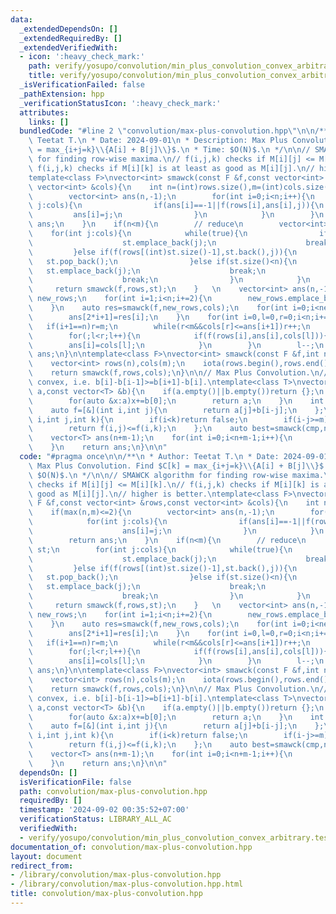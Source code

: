 ```yaml
---
data:
  _extendedDependsOn: []
  _extendedRequiredBy: []
  _extendedVerifiedWith:
  - icon: ':heavy_check_mark:'
    path: verify/yosupo/convolution/min_plus_convolution_convex_arbitrary.test.cpp
    title: verify/yosupo/convolution/min_plus_convolution_convex_arbitrary.test.cpp
  _isVerificationFailed: false
  _pathExtension: hpp
  _verificationStatusIcon: ':heavy_check_mark:'
  attributes:
    links: []
  bundledCode: "#line 2 \"convolution/max-plus-convolution.hpp\"\n\n/**\n * Author:\
    \ Teetat T.\n * Date: 2024-09-01\n * Description: Max Plus Convolution. Find $C[k]\
    \ = max_{i+j=k}\\{A[i] + B[j]\\}$.\n * Time: $O(N)$.\n */\n\n// SMAWCK algorithm\
    \ for finding row-wise maxima.\n// f(i,j,k) checks if M[i][j] <= M[i][k].\n//\
    \ f(i,j,k) checks if M[i][k] is at least as good as M[i][j].\n// higher is better.\n\
    template<class F>\nvector<int> smawck(const F &f,const vector<int> &rows,const\
    \ vector<int> &cols){\n    int n=(int)rows.size(),m=(int)cols.size();\n    if(max(n,m)<=2){\n\
    \        vector<int> ans(n,-1);\n        for(int i=0;i<n;i++){\n            for(int\
    \ j:cols){\n                if(ans[i]==-1||f(rows[i],ans[i],j)){\n           \
    \         ans[i]=j;\n                }\n            }\n        }\n        return\
    \ ans;\n    }\n    if(n<m){\n        // reduce\n        vector<int> st;\n    \
    \    for(int j:cols){\n            while(true){\n                if(st.empty()){\n\
    \                    st.emplace_back(j);\n                    break;\n       \
    \         }else if(f(rows[(int)st.size()-1],st.back(),j)){\n                 \
    \   st.pop_back();\n                }else if(st.size()<n){\n                 \
    \   st.emplace_back(j);\n                    break;\n                }else{\n\
    \                    break;\n                }\n            }\n        }\n   \
    \     return smawck(f,rows,st);\n    }   \n    vector<int> ans(n,-1);\n    vector<int>\
    \ new_rows;\n    for(int i=1;i<n;i+=2){\n        new_rows.emplace_back(rows[i]);\n\
    \    }\n    auto res=smawck(f,new_rows,cols);\n    for(int i=0;i<new_rows.size();i++){\n\
    \        ans[2*i+1]=res[i];\n    }\n    for(int i=0,l=0,r=0;i<n;i+=2){\n     \
    \   if(i+1==n)r=m;\n        while(r<m&&cols[r]<=ans[i+1])r++;\n        ans[i]=cols[l++];\n\
    \        for(;l<r;l++){\n            if(f(rows[i],ans[i],cols[l])){\n        \
    \        ans[i]=cols[l];\n            }\n        }\n        l--;\n    }\n    return\
    \ ans;\n}\n\ntemplate<class F>\nvector<int> smawck(const F &f,int n,int m){\n\
    \    vector<int> rows(n),cols(m);\n    iota(rows.begin(),rows.end(),0);\n    iota(cols.begin(),cols.end(),0);\n\
    \    return smawck(f,rows,cols);\n}\n\n// Max Plus Convolution.\n// b must be\
    \ convex, i.e. b[i]-b[i-1]>=b[i+1]-b[i].\ntemplate<class T>\nvector<T> max_plus_convolution_arbitary_convex(vector<T>\
    \ a,const vector<T> &b){\n    if(a.empty()||b.empty())return {};\n    if((int)b.size()==1){\n\
    \        for(auto &x:a)x+=b[0];\n        return a;\n    }\n    int n=(int)a.size(),m=(int)b.size();\n\
    \    auto f=[&](int i,int j){\n        return a[j]+b[i-j];\n    };\n    auto cmp=[&](int\
    \ i,int j,int k){\n        if(i<k)return false;\n        if(i-j>=m)return true;\n\
    \        return f(i,j)<=f(i,k);\n    };\n    auto best=smawck(cmp,n+m-1,n);\n\
    \    vector<T> ans(n+m-1);\n    for(int i=0;i<n+m-1;i++){\n        ans[i]=f(i,best[i]);\n\
    \    }\n    return ans;\n}\n\n"
  code: "#pragma once\n\n/**\n * Author: Teetat T.\n * Date: 2024-09-01\n * Description:\
    \ Max Plus Convolution. Find $C[k] = max_{i+j=k}\\{A[i] + B[j]\\}$.\n * Time:\
    \ $O(N)$.\n */\n\n// SMAWCK algorithm for finding row-wise maxima.\n// f(i,j,k)\
    \ checks if M[i][j] <= M[i][k].\n// f(i,j,k) checks if M[i][k] is at least as\
    \ good as M[i][j].\n// higher is better.\ntemplate<class F>\nvector<int> smawck(const\
    \ F &f,const vector<int> &rows,const vector<int> &cols){\n    int n=(int)rows.size(),m=(int)cols.size();\n\
    \    if(max(n,m)<=2){\n        vector<int> ans(n,-1);\n        for(int i=0;i<n;i++){\n\
    \            for(int j:cols){\n                if(ans[i]==-1||f(rows[i],ans[i],j)){\n\
    \                    ans[i]=j;\n                }\n            }\n        }\n\
    \        return ans;\n    }\n    if(n<m){\n        // reduce\n        vector<int>\
    \ st;\n        for(int j:cols){\n            while(true){\n                if(st.empty()){\n\
    \                    st.emplace_back(j);\n                    break;\n       \
    \         }else if(f(rows[(int)st.size()-1],st.back(),j)){\n                 \
    \   st.pop_back();\n                }else if(st.size()<n){\n                 \
    \   st.emplace_back(j);\n                    break;\n                }else{\n\
    \                    break;\n                }\n            }\n        }\n   \
    \     return smawck(f,rows,st);\n    }   \n    vector<int> ans(n,-1);\n    vector<int>\
    \ new_rows;\n    for(int i=1;i<n;i+=2){\n        new_rows.emplace_back(rows[i]);\n\
    \    }\n    auto res=smawck(f,new_rows,cols);\n    for(int i=0;i<new_rows.size();i++){\n\
    \        ans[2*i+1]=res[i];\n    }\n    for(int i=0,l=0,r=0;i<n;i+=2){\n     \
    \   if(i+1==n)r=m;\n        while(r<m&&cols[r]<=ans[i+1])r++;\n        ans[i]=cols[l++];\n\
    \        for(;l<r;l++){\n            if(f(rows[i],ans[i],cols[l])){\n        \
    \        ans[i]=cols[l];\n            }\n        }\n        l--;\n    }\n    return\
    \ ans;\n}\n\ntemplate<class F>\nvector<int> smawck(const F &f,int n,int m){\n\
    \    vector<int> rows(n),cols(m);\n    iota(rows.begin(),rows.end(),0);\n    iota(cols.begin(),cols.end(),0);\n\
    \    return smawck(f,rows,cols);\n}\n\n// Max Plus Convolution.\n// b must be\
    \ convex, i.e. b[i]-b[i-1]>=b[i+1]-b[i].\ntemplate<class T>\nvector<T> max_plus_convolution_arbitary_convex(vector<T>\
    \ a,const vector<T> &b){\n    if(a.empty()||b.empty())return {};\n    if((int)b.size()==1){\n\
    \        for(auto &x:a)x+=b[0];\n        return a;\n    }\n    int n=(int)a.size(),m=(int)b.size();\n\
    \    auto f=[&](int i,int j){\n        return a[j]+b[i-j];\n    };\n    auto cmp=[&](int\
    \ i,int j,int k){\n        if(i<k)return false;\n        if(i-j>=m)return true;\n\
    \        return f(i,j)<=f(i,k);\n    };\n    auto best=smawck(cmp,n+m-1,n);\n\
    \    vector<T> ans(n+m-1);\n    for(int i=0;i<n+m-1;i++){\n        ans[i]=f(i,best[i]);\n\
    \    }\n    return ans;\n}\n\n"
  dependsOn: []
  isVerificationFile: false
  path: convolution/max-plus-convolution.hpp
  requiredBy: []
  timestamp: '2024-09-02 00:35:52+07:00'
  verificationStatus: LIBRARY_ALL_AC
  verifiedWith:
  - verify/yosupo/convolution/min_plus_convolution_convex_arbitrary.test.cpp
documentation_of: convolution/max-plus-convolution.hpp
layout: document
redirect_from:
- /library/convolution/max-plus-convolution.hpp
- /library/convolution/max-plus-convolution.hpp.html
title: convolution/max-plus-convolution.hpp
---
```

